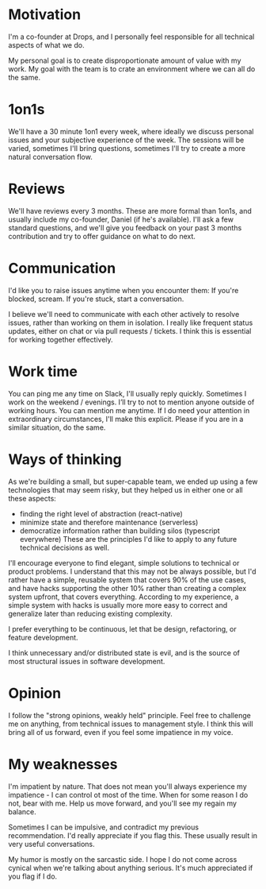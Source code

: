 

# Motivation

I'm a co-founder at Drops, and I personally feel responsible for all technical aspects of what we do.

My personal goal is to create disproportionate amount of value with my work.
My goal with the team is to crate an environment where we can all do the same.


# 1on1s

We'll have a 30 minute 1on1 every week, where ideally we discuss personal issues and your subjective experience of the week.
The sessions will be varied, sometimes I'll bring questions, sometimes I'll try to create a more natural conversation flow.


# Reviews

We'll have reviews every 3 months.
These are more formal than 1on1s, and usually include my co-founder, Daniel (if he's available).
I'll ask a few standard questions, and we'll give you feedback on your past 3 months contribution and try to offer guidance on what to do next.


# Communication

I'd like you to raise issues anytime when you encounter them:
If you're blocked, scream.
If you're stuck, start a conversation.

I believe we'll need to communicate with each other actively to resolve issues, rather than working on them in isolation.
I really like frequent status updates, either on chat or via pull requests / tickets.
I think this is essential for working together effectively.


# Work time

You can ping me any time on Slack, I'll usually reply quickly.
Sometimes I work on the weekend / evenings. I’ll try to not to mention anyone outside of working hours. You can mention me anytime.
If I do need your attention in extraordinary circumstances, I'll make this explicit.
Please if you are in a similar situation, do the same.


# Ways of thinking

As we're building a small, but super-capable team, we ended up using a few technologies that may seem risky, but they helped us in either one or all these aspects:
- finding the right level of abstraction (react-native)
- minimize state and therefore maintenance (serverless)
- democratize information rather than building silos (typescript everywhere)
These are the principles I'd like to apply to any future technical decisions as well. 

I'll encourage everyone to find elegant, simple solutions to technical or product problems.
I understand that this may not be always possible, but I'd rather have a simple, reusable system that covers 90% of the use cases, and have hacks supporting the other 10% rather than creating a complex system upfront, that covers everything.
According to my experience, a simple system with hacks is usually more more easy to correct and generalize later than reducing existing complexity.

I prefer everything to be continuous, let that be design, refactoring, or feature development.

I think unnecessary and/or distributed state is evil, and is the source of most structural issues in software development.


# Opinion

I follow the "strong opinions, weakly held" principle.
Feel free to challenge me on anything, from technical issues to management style.
I think this will bring all of us forward, even if you feel some impatience in my voice.


# My weaknesses

I'm impatient by nature.
That does not mean you'll always experience my impatience - I can control ot most of the time.
When for some reason I do not, bear with me. Help us move forward, and you'll see my regain my balance.

Sometimes I can be impulsive, and contradict my previous recommendation.
I'd really appreciate if you flag this. These usually result in very useful conversations.

My humor is mostly on the sarcastic side.
I hope I do not come across cynical when we're talking about anything serious. It's much appreciated if you flag if I do.
